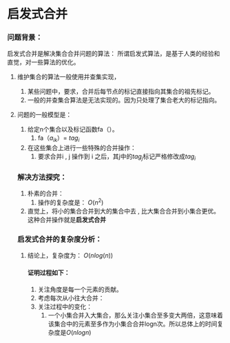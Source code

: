 # 启发式合并

### 问题背景：

启发式合并是解决集合合并问题的算法：
所谓启发式算法，是基于人类的经验和直觉，对一些算法的优化。

1. 维护集合的算法一般使用并查集实现，
   1. 某些问题中，要求，合并后每节点的标记直接指向其集合的祖先标记。
   2. 一般的并查集合算法是无法实现的。因为只处理了集合老大的标记指向。
   
2. 问题的一般模型是：
   1. 给定n个集合以及标记函数fa（）。
      1. fa（$a_{ik}$）= $tag_i$ 
   2. 在这些集合上进行一些特殊的合并操作：
      1. 要求合并i , j 操作到 i 之后，其j中的$tag_j$标记严格修改成$tag_i$
   
   ### 解决方法探究：
   
   1. 朴素的合并：
      1. 操作的复杂度是： $O(n^2)$
   2. 直觉上，将小的集合合并到大的集合中去 , 比大集合合并到小集合更优。这种合并操作就是**启发式合并**
   
   ### 启发式合并的复杂度分析：
   
   1. 结论上，复杂度为： $O(nlog(n))$
   
      #### 证明过程如下：
   
      1. 关注角度是每一个元素的贡献。
      2. 考虑每次从小往大合并：
      3. 关注过程中的变化：
         1. 一个小集合并入大集合，那么关注小集合至多变大两倍，这意味着该集合中的元素至多作为小集合合并logn次。所以总体上的时间复杂度是$O(nlogn)$



